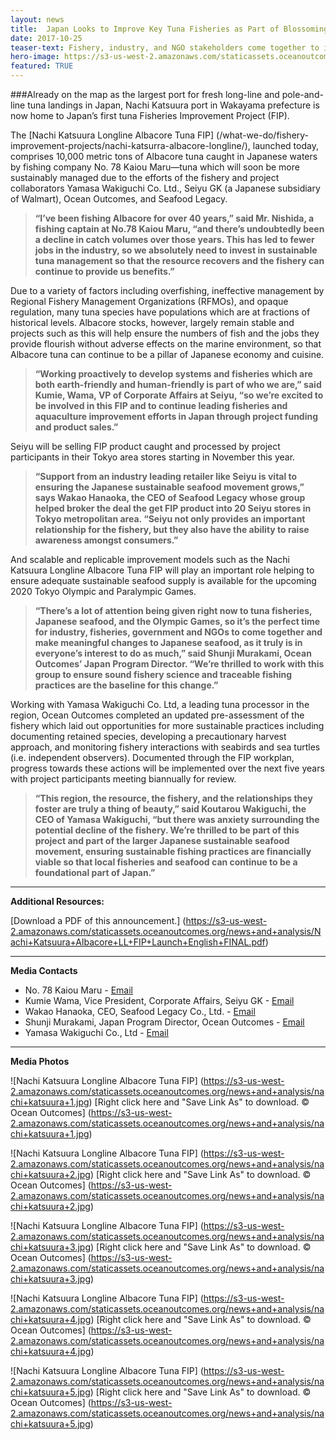 ```yaml
---
layout: news
title:  Japan Looks to Improve Key Tuna Fisheries as Part of Blossoming Sustainable Seafood Movement
date: 2017-10-25
teaser-text: Fishery, industry, and NGO stakeholders come together to increase the sustainability of key albacore tuna fisheries in Japan.
hero-image: https://s3-us-west-2.amazonaws.com/staticassets.oceanoutcomes.org/news+and+analysis/hero+images/nachi-katsuura-fip-launch-hero.jpg
featured: TRUE
---
```

###Already on the map as the largest port for fresh long-line and pole-and-line tuna landings in Japan, Nachi Katsuura port in Wakayama prefecture is now home to Japan’s first tuna Fisheries Improvement Project (FIP). 

The [Nachi Katsuura Longline Albacore Tuna FIP] (/what-we-do/fishery-improvement-projects/nachi-katsurra-albacore-longline/), launched today, comprises 10,000 metric tons of Albacore tuna caught in Japanese waters by fishing company No. 78 Kaiou Maru—tuna which will soon be more sustainably managed due to the efforts of the fishery and project collaborators Yamasa Wakiguchi Co. Ltd., Seiyu GK (a Japanese subsidiary of Walmart), Ocean Outcomes, and Seafood Legacy.  

>**“I’ve been fishing Albacore for over 40 years,” said Mr. Nishida, a fishing captain at No.78 Kaiou Maru, “and there’s undoubtedly been a decline in catch volumes over those years. This has led to fewer jobs in the industry, so we absolutely need to invest in sustainable tuna management so that the resource recovers and the fishery can continue to provide us benefits.”**

Due to a variety of factors including overfishing, ineffective management by Regional Fishery Management Organizations (RFMOs), and opaque regulation, many tuna species have populations which are at fractions of historical levels. Albacore stocks, however, largely remain stable and projects such as this will help ensure the numbers of fish and the jobs they provide flourish without adverse effects on the marine environment, so that Albacore tuna can continue to be a pillar of Japanese economy and cuisine.

>**“Working proactively to develop systems and fisheries which are both earth-friendly and human-friendly is part of who we are,” said Kumie, Wama, VP of Corporate Affairs at Seiyu, “so we’re excited to be involved in this FIP and to continue leading fisheries and aquaculture improvement efforts in Japan through project funding and product sales.”**

Seiyu will be selling FIP product caught and processed by project participants in their Tokyo area stores starting in November this year.

>**“Support from an industry leading retailer like Seiyu is vital to ensuring the Japanese sustainable seafood movement grows,” says Wakao Hanaoka, the CEO of Seafood Legacy whose group helped broker the deal the get FIP product into 20 Seiyu stores in Tokyo metropolitan area. “Seiyu not only provides an important relationship for the fishery, but they also have the ability to raise awareness amongst consumers.”**

And scalable and replicable improvement models such as the Nachi Katsuura Longline Albacore Tuna FIP will play an important role helping to ensure adequate sustainable seafood supply is available for the upcoming 2020 Tokyo Olympic and Paralympic Games.

>**“There’s a lot of attention being given right now to tuna fisheries, Japanese seafood, and the Olympic Games, so it’s the perfect time for industry, fisheries, government and NGOs to come together and make meaningful changes to Japanese seafood, as it truly is in everyone’s interest to do as much,” said Shunji Murakami, Ocean Outcomes’ Japan Program Director. “We’re thrilled to work with this group to ensure sound fishery science and traceable fishing practices are the baseline for this change.”**

Working with Yamasa Wakiguchi Co. Ltd, a leading tuna processor in the region, Ocean Outcomes completed an updated pre-assessment of the fishery which laid out opportunities for more sustainable practices including documenting retained species, developing a precautionary harvest approach, and monitoring fishery interactions with seabirds and sea turtles (i.e. independent observers). Documented through the FIP workplan, progress towards these actions will be implemented over the next five years with project participants meeting biannually for review.

>**“This region, the resource, the fishery, and the relationships they foster are truly a thing of beauty,” said Koutarou Wakiguchi, the CEO of Yamasa Wakiguchi, “but there was anxiety surrounding the potential decline of the fishery. We’re thrilled to be part of this project and part of the larger Japanese sustainable seafood movement, ensuring sustainable fishing practices are financially viable so that local fisheries and seafood can continue to be a foundational part of Japan.”**

----

**Additional Resources:**

[Download a PDF of this announcement.] (https://s3-us-west-2.amazonaws.com/staticassets.oceanoutcomes.org/news+and+analysis/Nachi+Katsuura+Albacore+LL+FIP+Launch+English+FINAL.pdf)

----
**Media Contacts**

* No. 78 Kaiou Maru - <a href="mailto:78aisora@gmail.com">Email</a>  
* Kumie Wama, Vice President, Corporate Affairs, Seiyu GK - <a href="mailto:megumi_hayakawa@walmart.com">Email</a>
* Wakao Hanaoka, CEO, Seafood Legacy Co., Ltd. - <a href="mailto:wakao.hanaoka@seafoodlegacy.com">Email</a>   
* Shunji Murakami, Japan Program Director, Ocean Outcomes - <a href="mailto:shunji@oceanoutcomes.org">Email</a>  
* Yamasa Wakiguchi Co., Ltd - <a href="mailto:contact@maguro-yamasa.com">Email</a>  

----
**Media Photos**

![Nachi Katsuura Longline Albacore Tuna FIP]
(https://s3-us-west-2.amazonaws.com/staticassets.oceanoutcomes.org/news+and+analysis/nachi+katsuura+1.jpg)
[Right click here and "Save Link As" to download. © Ocean Outcomes] (https://s3-us-west-2.amazonaws.com/staticassets.oceanoutcomes.org/news+and+analysis/nachi+katsuura+1.jpg)


![Nachi Katsuura Longline Albacore Tuna FIP]
(https://s3-us-west-2.amazonaws.com/staticassets.oceanoutcomes.org/news+and+analysis/nachi+katsuura+2.jpg)
[Right click here and "Save Link As" to download. © Ocean Outcomes] (https://s3-us-west-2.amazonaws.com/staticassets.oceanoutcomes.org/news+and+analysis/nachi+katsuura+2.jpg)


![Nachi Katsuura Longline Albacore Tuna FIP]
(https://s3-us-west-2.amazonaws.com/staticassets.oceanoutcomes.org/news+and+analysis/nachi+katsuura+3.jpg)
[Right click here and "Save Link As" to download. © Ocean Outcomes] (https://s3-us-west-2.amazonaws.com/staticassets.oceanoutcomes.org/news+and+analysis/nachi+katsuura+3.jpg)


![Nachi Katsuura Longline Albacore Tuna FIP]
(https://s3-us-west-2.amazonaws.com/staticassets.oceanoutcomes.org/news+and+analysis/nachi+katsuura+4.jpg)
[Right click here and "Save Link As" to download. © Ocean Outcomes] (https://s3-us-west-2.amazonaws.com/staticassets.oceanoutcomes.org/news+and+analysis/nachi+katsuura+4.jpg)


![Nachi Katsuura Longline Albacore Tuna FIP]
(https://s3-us-west-2.amazonaws.com/staticassets.oceanoutcomes.org/news+and+analysis/nachi+katsuura+5.jpg)
[Right click here and "Save Link As" to download. © Ocean Outcomes] (https://s3-us-west-2.amazonaws.com/staticassets.oceanoutcomes.org/news+and+analysis/nachi+katsuura+5.jpg)
